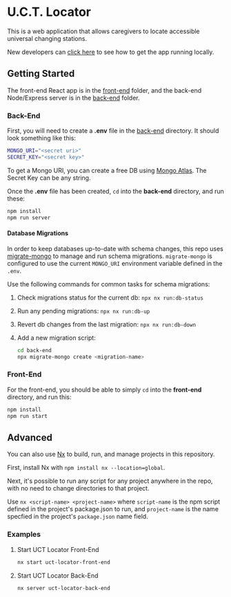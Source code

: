 # U.C.T. Locator
This is a web application that allows caregivers to locate accessible universal changing stations.

New developers can [click here](Setup/DeveloperSetupGuide.md) to see how to get the app running locally.

## Getting Started

The front-end React app is in the [front-end](front-end/) folder, and the back-end Node/Express server is in the [back-end](back-end/) folder.

### Back-End

First, you will need to create a **.env** file in the [back-end](back-end/) directory. It should look something like this:

```sh
MONGO_URI="<secret uri>"
SECRET_KEY="<secret key>"
```

To get a Mongo URI, you can create a free DB using [Mongo Atlas](https://www.mongodb.com/docs/atlas/getting-started/). The Secret Key can be any string.

Once the **.env** file has been created, `cd` into the **back-end** directory, and run these:

```sh
npm install
npm run server
```

#### Database Migrations

In order to keep databases up-to-date with schema changes, this repo uses [migrate-mongo](https://github.com/seppevs/migrate-mongo) to manage and run schema migrations. `migrate-mongo` is configured to use the current `MONGO_URI` environment variable defined in the `.env`.

Use the following commands for common tasks for schema migrations:

1. Check migrations status for the current db: `npx nx run:db-status`
2. Run any pending migrations: `npx nx run:db-up`
3. Revert db changes from the last migration: `npx nx run:db-down`
4. Add a new migration script:

    ```sh
    cd back-end
    npx migrate-mongo create <migration-name>
    ```

### Front-End

For the front-end, you should be able to simply `cd` into the **front-end** directory, and run this:

```sh
npm install
npm run start
```

## Advanced

You can also use [Nx](https://nx.dev/) to build, run, and manage projects in this repository.

First, install Nx with `npm install nx --location=global`.

Next, it's possible to run any script for any project anywhere in the repo, with no need to change directories to that project.

Use `nx <script-name> <project-name>` where `script-name` is the npm script defined in the project's package.json to run, and `project-name` is the name specfied in the project's `package.json` name field.

### Examples

1. Start UCT Locator Front-End

    ```sh
    nx start uct-locator-front-end
    ```

2. Start UCT Locator Back-End

    ```sh
    nx server uct-locator-back-end
    ```

